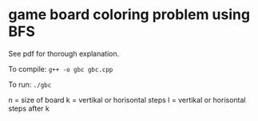 # game board coloring problem using BFS

See pdf for thorough explanation.

To compile: ```g++ -o gbc gbc.cpp```

To run:     ```./gbc```

n = size of board
k = vertikal or horisontal steps
l = vertikal or horisontal steps after k

